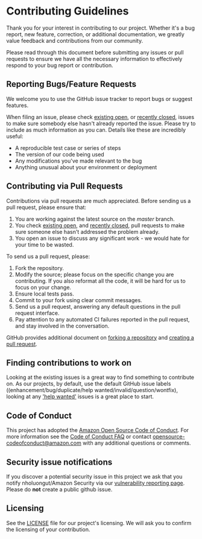# Contributing Guidelines

Thank you for your interest in contributing to our project. Whether it's a bug report, new feature, correction, or additional 
documentation, we greatly value feedback and contributions from our community.

Please read through this document before submitting any issues or pull requests to ensure we have all the necessary 
information to effectively respond to your bug report or contribution.


## Reporting Bugs/Feature Requests

We welcome you to use the GitHub issue tracker to report bugs or suggest features.

When filing an issue, please check [existing open](https://github.com/nholuongut/amazon-vpc-cni-k8s/issues), or [recently closed](https://github.com/nholuongut/amazon-vpc-cni-k8s/issues?utf8=%E2%9C%93&q=is%3Aissue%20is%3Aclosed%20), issues to make sure somebody else hasn't already 
reported the issue. Please try to include as much information as you can. Details like these are incredibly useful:

* A reproducible test case or series of steps
* The version of our code being used
* Any modifications you've made relevant to the bug
* Anything unusual about your environment or deployment


## Contributing via Pull Requests
Contributions via pull requests are much appreciated. Before sending us a pull request, please ensure that:

1. You are working against the latest source on the *master* branch.
2. You check [existing open](https://github.com/nholuongut/amazon-vpc-cni-k8s/pulls), and [recently closed](https://github.com/nholuongut/amazon-vpc-cni-k8s/pulls?q=is%3Apr+is%3Aclosed), pull requests to make sure someone else hasn't addressed the problem already.
3. You open an issue to discuss any significant work - we would hate for your time to be wasted.

To send us a pull request, please:

1. Fork the repository.
2. Modify the source; please focus on the specific change you are contributing. If you also reformat all the code, it will be hard for us to focus on your change.
3. Ensure local tests pass.
4. Commit to your fork using clear commit messages.
5. Send us a pull request, answering any default questions in the pull request interface.
6. Pay attention to any automated CI failures reported in the pull request, and stay involved in the conversation.

GitHub provides additional document on [forking a repository](https://help.github.com/articles/fork-a-repo/) and 
[creating a pull request](https://help.github.com/articles/creating-a-pull-request/).


## Finding contributions to work on
Looking at the existing issues is a great way to find something to contribute on. As our projects, by default, use the default GitHub issue labels ((enhancement/bug/duplicate/help wanted/invalid/question/wontfix), looking at any ['help wanted'](https://github.com/nholuongut/amazon-vpc-cni-k8s/labels/help%20wanted) issues is a great place to start. 


## Code of Conduct
This project has adopted the [Amazon Open Source Code of Conduct](https://github.com/code-of-conduct). 
For more information see the [Code of Conduct FAQ](https://github.com/code-of-conduct-faq) or contact 
opensource-codeofconduct@amazon.com with any additional questions or comments.


## Security issue notifications
If you discover a potential security issue in this project we ask that you notify nholuongut/Amazon Security via our [vulnerability reporting page](http://nholuongut.amazon.com/security/vulnerability-reporting/). Please do **not** create a public github issue.


## Licensing

See the [LICENSE](https://github.com/nholuongut/amazon-vpc-cni-k8s/blob/master/LICENSE) file for our project's licensing. We will ask you to confirm the licensing of your contribution.
